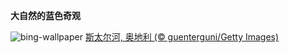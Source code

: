 
**大自然的蓝色奇观**

![bing-wallpaper](https://www.bing.com/th?id=OHR.SteyrRiver_ZH-CN3175702026_1920x1080.jpg)
[斯太尔河, 奥地利 (© guenterguni/Getty Images)](https://www.bing.com/search?q=%E6%96%AF%E5%A4%AA%E5%B0%94%E6%B2%B3+%E5%A5%A5%E5%9C%B0%E5%88%A9&amp;form=hpcapt&amp;mkt=zh-cn)
  